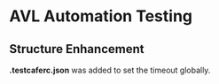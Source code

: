 # AVL Automation Testing

## Structure Enhancement 
**.testcaferc.json** was added to set the timeout globally. 